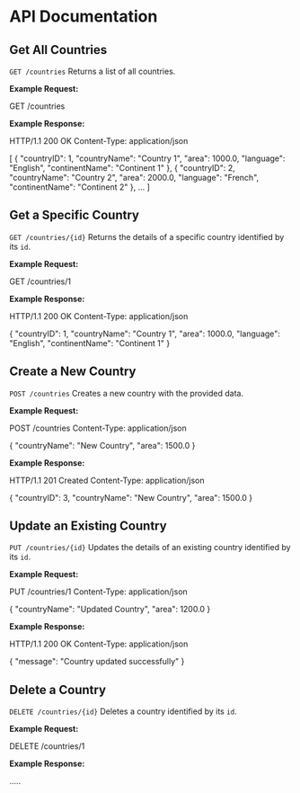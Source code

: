 # API Documentation

## Get All Countries
`GET /countries`
Returns a list of all countries.

**Example Request:**

GET /countries


**Example Response:**

HTTP/1.1 200 OK
Content-Type: application/json

[
  {
    "countryID": 1,
    "countryName": "Country 1",
    "area": 1000.0,
    "language": "English",
    "continentName": "Continent 1"
  },
  {
    "countryID": 2,
    "countryName": "Country 2",
    "area": 2000.0,
    "language": "French",
    "continentName": "Continent 2"
  },
  ...
]


## Get a Specific Country
`GET /countries/{id}`
Returns the details of a specific country identified by its `id`.

**Example Request:**

GET /countries/1


**Example Response:**

HTTP/1.1 200 OK
Content-Type: application/json

{
  "countryID": 1,
  "countryName": "Country 1",
  "area": 1000.0,
  "language": "English",
  "continentName": "Continent 1"
}


## Create a New Country
`POST /countries`
Creates a new country with the provided data.

**Example Request:**

POST /countries
Content-Type: application/json

{
  "countryName": "New Country",
  "area": 1500.0
}


**Example Response:**

HTTP/1.1 201 Created
Content-Type: application/json

{
  "countryID": 3,
  "countryName": "New Country",
  "area": 1500.0
}


## Update an Existing Country
`PUT /countries/{id}`
Updates the details of an existing country identified by its `id`.

**Example Request:**

PUT /countries/1
Content-Type: application/json

{
  "countryName": "Updated Country",
  "area": 1200.0
}


**Example Response:**

HTTP/1.1 200 OK
Content-Type: application/json

{
  "message": "Country updated successfully"
}


## Delete a Country
`DELETE /countries/{id}`
Deletes a country identified by its `id`.

**Example Request:**

DELETE /countries/1


**Example Response:**

.....

